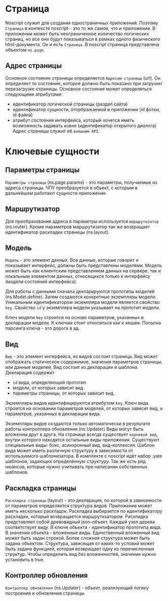 # Страница
Noscript служит для создания одностраничных приложений. Поэтому `Страница` в контексте noscript - это то же самое, что и приложение. В приложении может быть неограниченное количество логических страниц, но все они будут показываться в рамках одного физического html-документа. Он и есть `Страница`. В noscript страница представлена объектом `ns.page`.

## Адрес страницы
Основное состояние страницы определяется `Адресом страницы` (url). Он определяет то состояние, которое должно быть показано при загрузке/перезагрузке страницы.
Основное состояние может определяться следующими атрибутами:
 - идентификатор логической страницы (раздел сайта)
 - идентификатор сущности, оторбражаемой в приложении (id фотки, id файла)
 - атрибут состояния интерфейса, который хочется иметь возможность задавать извне (идентификатор открытого диалога)
Адрес страницы служит её `внешним API`.

# Ключевые сущности

## Параметры страницы
`Параметры страницы` (ns.page.params) - это параметры, получаемые из адреса страницы. ЧПУ преобразуется в объект, с которым в дальнейшем работают сущности приложения.

## Маршрутизатор
Для преобразования адреса в параметры используется `маршрутизатор` (ns.router). Кроме параметров маршрутизатор так же возвращает идентификатор раскладки страницы (ns.layout).

## Модель
`Модель` - это элемент данных. Все данные, которые говорит и показывает интерфейс, должны быть представлены моделями. Модель может быть как клиентским представлением данных на сервере, так и локальным элементом данных, относящихся только к интерфейсу (модели состояний интерфейса).

Для работы с данными сначала декларируются прототипы моделей (ns.Model.define).
Затем создаются конкретные экземпляры модели. Уникальным идентификатором экземпляра модели является свойство `key`. Свойство `id` у экземпляра модели указывает на прототип модели.

Ключ модели `key` строится на основе параметров, указанных в декларации модели. К ключам стоит относиться как к хешам. Попытка парсинга ключа - это дорога в ад.

## Вид

`Вид` - это элемент интерфейса, из видов состоит страница. Вид может отображать статическое содержимое, значения параметров страницы, или данные моделей. Вид состоит из декларации и шаблона. Декларация содержит
 - `id` вида, определяющий прототип
 - модели, от которых зависит вид
 - параметры страницы, от которых зависит вид.

Экземпляры видов идентифицируются атрибутом `key`. Ключ вида строится на основании параметров моделей, от которых зависит вид, и параметров, указанных в декларации вида.

Экземпляры видов создаются только автоматически в результате работы контроллера обновления (ns.Updater)
Виды могут быть вложенны друг в друга. На странице всегда существует `корневой вид`, внутри которого находятся остальные виды приложения.
Существуют специальные виды: бокс, асинхронный вид, вид-коллексия.
Шаблон вида может иметь различную структуру в зависимости от используемого шаблонизатора. В комплекте с noscript идёт набор .yate шаблонов, задающих определённую структуру.
Так же есть ряд нюансов, которые нужно учитывать при написании собственных шаблонов.

## Раскладка страницы
`Раскладка страницы` (layout) - это декларация, по которой в зависимости от параметров определяется структура видов. Приложение может иметь несколько раскладок. Раскладка выбирается по идентификатору раскладки, который возвращается маршрутизатором.
Раскладка представляет собой древовидный json-объект. Каждый узел дерева соответствует виду. В ключе объекта - идентификатор прототипа вида. В значении объекта - вложенные виды. Единственный вложенный вид может быть задан строкой. Более сложная структура может быть задана объектом. Структура, зависящая от каких-то условий может быть задана функцией, которая возвращает одну из перечисленных структур. Чтобы определить вид без вложенностей, значение нужно установить в true.

## Контроллер обновления
`Контроллер обновления` (ns.Updater) - объект, реализующий логику построения и обновления страницы.
